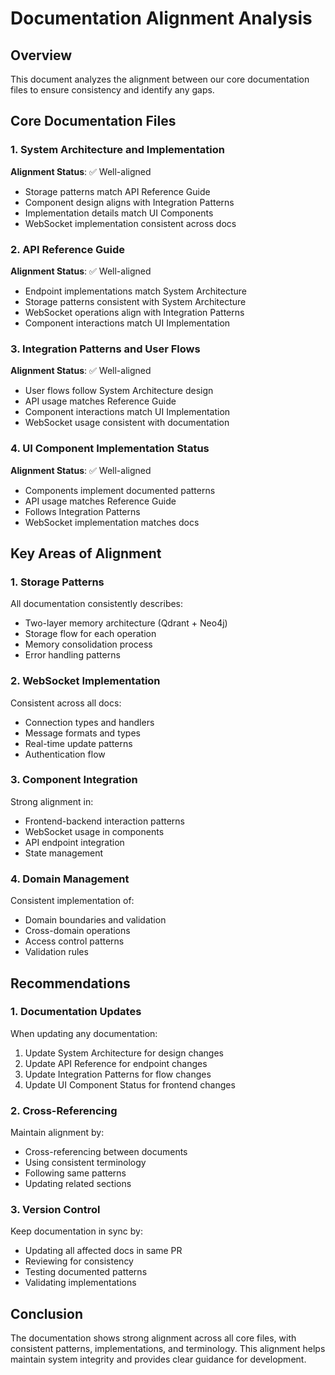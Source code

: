 # Documentation Alignment Analysis

## Overview
This document analyzes the alignment between our core documentation files to ensure consistency and identify any gaps.

## Core Documentation Files

### 1. System Architecture and Implementation
**Alignment Status**: ✅ Well-aligned
- Storage patterns match API Reference Guide
- Component design aligns with Integration Patterns
- Implementation details match UI Components
- WebSocket implementation consistent across docs

### 2. API Reference Guide
**Alignment Status**: ✅ Well-aligned
- Endpoint implementations match System Architecture
- Storage patterns consistent with System Architecture
- WebSocket operations align with Integration Patterns
- Component interactions match UI Implementation

### 3. Integration Patterns and User Flows
**Alignment Status**: ✅ Well-aligned
- User flows follow System Architecture design
- API usage matches Reference Guide
- Component interactions match UI Implementation
- WebSocket usage consistent with documentation

### 4. UI Component Implementation Status
**Alignment Status**: ✅ Well-aligned
- Components implement documented patterns
- API usage matches Reference Guide
- Follows Integration Patterns
- WebSocket implementation matches docs

## Key Areas of Alignment

### 1. Storage Patterns
All documentation consistently describes:
- Two-layer memory architecture (Qdrant + Neo4j)
- Storage flow for each operation
- Memory consolidation process
- Error handling patterns

### 2. WebSocket Implementation
Consistent across all docs:
- Connection types and handlers
- Message formats and types
- Real-time update patterns
- Authentication flow

### 3. Component Integration
Strong alignment in:
- Frontend-backend interaction patterns
- WebSocket usage in components
- API endpoint integration
- State management

### 4. Domain Management
Consistent implementation of:
- Domain boundaries and validation
- Cross-domain operations
- Access control patterns
- Validation rules

## Recommendations

### 1. Documentation Updates
When updating any documentation:
1. Update System Architecture for design changes
2. Update API Reference for endpoint changes
3. Update Integration Patterns for flow changes
4. Update UI Component Status for frontend changes

### 2. Cross-Referencing
Maintain alignment by:
- Cross-referencing between documents
- Using consistent terminology
- Following same patterns
- Updating related sections

### 3. Version Control
Keep documentation in sync by:
- Updating all affected docs in same PR
- Reviewing for consistency
- Testing documented patterns
- Validating implementations

## Conclusion
The documentation shows strong alignment across all core files, with consistent patterns, implementations, and terminology. This alignment helps maintain system integrity and provides clear guidance for development.
